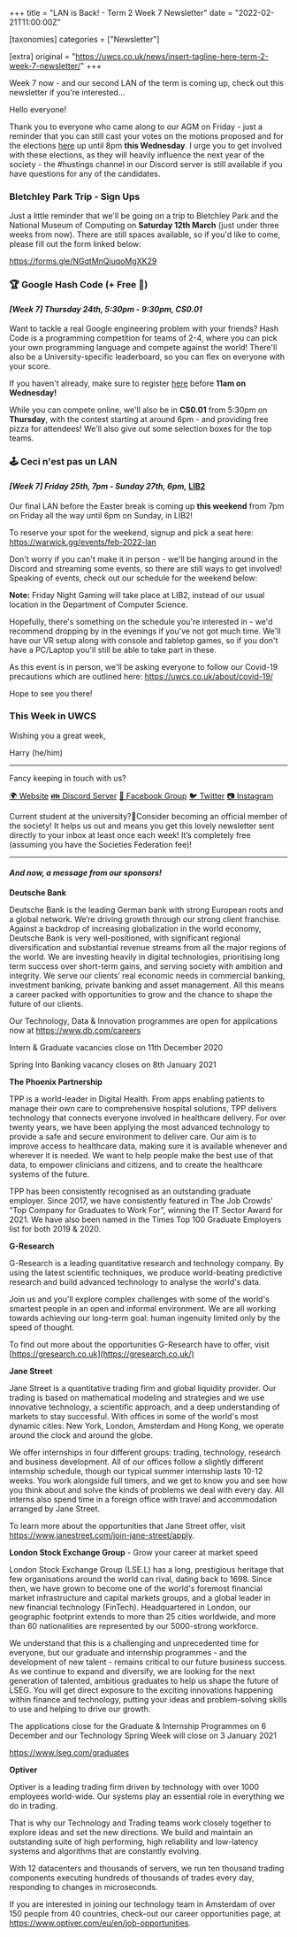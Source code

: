 +++
title = "LAN is Back! - Term 2 Week 7 Newsletter"
date = "2022-02-21T11:00:00Z"

[taxonomies]
categories = ["Newsletter"]

[extra]
original = "https://uwcs.co.uk/news/insert-tagline-here-term-2-week-7-newsletter/"
+++

<p data-block-key="wyln5">Week 7 now - and our second LAN of the term is coming up, check out this newsletter if you&#x27;re interested...</p>

<!-- more -->

Hello everyone\!

Thank you to everyone who came along to our AGM on Friday - just a reminder that you can still cast your votes on the motions proposed and for the elections [here](https://vote.uwcs.co.uk/votes/) up until 8pm **this Wednesday**. I urge you to get involved with these elections, as they will heavily influence the next year of the society - the \#hustings channel in our Discord server is still available if you have questions for any of the candidates.

### **Bletchley Park Trip - Sign Ups**

Just a little reminder that we'll be going on a trip to Bletchley Park and the National Museum of Computing on **Saturday 12th March** (just under three weeks from now). There are still spaces available, so if you'd like to come, please fill out the form linked below:

<https://forms.gle/NGqtMnQiuqoMgXK29>

### **🏆 Google Hash Code (+ Free 🍕)**

#### *\[Week 7\] Thursday 24th, 5:30pm - 9:30pm, CS0.01*

Want to tackle a real Google engineering problem with your friends? Hash Code is a programming competition for teams of 2-4, where you can pick your own programming language and compete against the world\! There'll also be a University-specific leaderboard, so you can flex on everyone with your score.

If you haven't already, make sure to register [here](https://codingcompetitions.withgoogle.com/hashcode) before **11am on Wednesday\!**

While you can compete online, we'll also be in **CS0.01** from 5:30pm on **Thursday**, with the contest starting at around 6pm - and providing free pizza for attendees\! We'll also give out some selection boxes for the top teams.

### **🕹️ Ceci n'est pas un LAN**

#### *\[Week 7\] Friday 25th, 7pm - Sunday 27th, 6pm,* [**LIB2**](https://campus.warwick.ac.uk/?cmsid=5753)

Our final LAN before the Easter break is coming up **this weekend** from 7pm on Friday all the way until 6pm on Sunday, in LIB2\!

To reserve your spot for the weekend, signup and pick a seat here: <https://warwick.gg/events/feb-2022-lan>

Don't worry if you can't make it in person - we'll be hanging around in the Discord and streaming some events, so there are still ways to get involved\! Speaking of events, check out our schedule for the weekend below:

**Note:** Friday Night Gaming will take place at LIB2, instead of our usual location in the Department of Computer Science.

Hopefully, there's something on the schedule you're interested in - we'd recommend dropping by in the evenings if you've not got much time. We'll have our VR setup along with console and tabletop games, so if you don't have a PC/Laptop you'll still be able to take part in these.

As this event is in person, we'll be asking everyone to follow our Covid-19 precautions which are outlined here: <https://uwcs.co.uk/about/covid-19/>

Hope to see you there\!

### **This Week in UWCS**

Wishing you a great week,

Harry (he/him)



***

Fancy keeping in touch with us?

[🌍 Website](https://uwcs.co.uk/) [👪 Discord Server](https://discord.uwcs.uk/) [💬 Facebook Group](https://facebook.com/groups/warwickcompsoc) [🐦 Twitter](https://twitter.com/uwcs) [📷 Instagram](https://instagram.com/warwickcompsoc)

Current student at the university?👋Consider becoming an official member of the society\! It helps us out and means you get this lovely newsletter sent directly to your inbox at least once each week\! It’s completely free (assuming you have the Societies Federation fee)\!



***

#### ***And now, a message from our sponsors\!***

**Deutsche Bank**

Deutsche Bank is the leading German bank with strong European roots and a global network. We’re driving growth through our strong client franchise. Against a backdrop of increasing globalization in the world economy, Deutsche Bank is very well-positioned, with significant regional diversification and substantial revenue streams from all the major regions of the world. We are investing heavily in digital technologies, prioritising long term success over short-term gains, and serving society with ambition and integrity. We serve our clients’ real economic needs in commercial banking, investment banking, private banking and asset management. All this means a career packed with opportunities to grow and the chance to shape the future of our clients.

Our Technology, Data & Innovation programmes are open for applications now at <https://www.db.com/careers>

Intern & Graduate vacancies close on 11th December 2020

Spring Into Banking vacancy closes on 8th January 2021

**The Phoenix Partnership**

TPP is a world-leader in Digital Health. From apps enabling patients to manage their own care to comprehensive hospital solutions, TPP delivers technology that connects everyone involved in healthcare delivery. For over twenty years, we have been applying the most advanced technology to provide a safe and secure environment to deliver care. Our aim is to improve access to healthcare data, making sure it is available whenever and wherever it is needed. We want to help people make the best use of that data, to empower clinicians and citizens, and to create the healthcare systems of the future.

TPP has been consistently recognised as an outstanding graduate employer. Since 2017, we have consistently featured in The Job Crowds’ “Top Company for Graduates to Work For”, winning the IT Sector Award for 2021. We have also been named in the Times Top 100 Graduate Employers list for both 2019 & 2020.

**G-Research**

G-Research is a leading quantitative research and technology company. By using the latest scientific techniques, we produce world-beating predictive research and build advanced technology to analyse the world's data.

Join us and you'll explore complex challenges with some of the world's smartest people in an open and informal environment. We are all working towards achieving our long-term goal: human ingenuity limited only by the speed of thought.

To find out more about the opportunities G-Research have to offer, visit [https://gresearch.co.uk](https://gresearch.co.uk/)

**Jane Street**

Jane Street is a quantitative trading firm and global liquidity provider. Our trading is based on mathematical modeling and strategies and we use innovative technology, a scientific approach, and a deep understanding of markets to stay successful. With offices in some of the world's most dynamic cities: New York, London, Amsterdam and Hong Kong, we operate around the clock and around the globe.

We offer internships in four different groups: trading, technology, research and business development. All of our offices follow a slightly different internship schedule, though our typical summer internship lasts 10-12 weeks. You work alongside full timers, and we get to know you and see how you think about and solve the kinds of problems we deal with every day. All interns also spend time in a foreign office with travel and accommodation arranged by Jane Street.

To learn more about the opportunities that Jane Street offer, visit <https://www.janestreet.com/join-jane-street/apply>.

**London Stock Exchange Group** - Grow your career at market speed

London Stock Exchange Group (LSE.L) has a long, prestigious heritage that few organisations around the world can rival, dating back to 1698. Since then, we have grown to become one of the world's foremost financial market infrastructure and capital markets groups, and a global leader in new financial technology (FinTech). Headquartered in London, our geographic footprint extends to more than 25 cities worldwide, and more than 60 nationalities are represented by our 5000-strong workforce.

We understand that this is a challenging and unprecedented time for everyone, but our graduate and internship programmes - and the development of new talent - remains critical to our future business success. As we continue to expand and diversify, we are looking for the next generation of talented, ambitious graduates to help us shape the future of LSEG. You will get direct exposure to the exciting innovations happening within finance and technology, putting your ideas and problem-solving skills to use and helping to drive our growth.

The applications close for the Graduate & Internship Programmes on 6 December and our Technology Spring Week will close on 3 January 2021

<https://www.lseg.com/graduates>

**Optiver**

Optiver is a leading trading firm driven by technology with over 1000 employees world-wide. Our systems play an essential role in everything we do in trading.

That is why our Technology and Trading teams work closely together to explore ideas and set the new directions. We build and maintain an outstanding suite of high performing, high reliability and low-latency systems and algorithms that are constantly evolving.

With 12 datacenters and thousands of servers, we run ten thousand trading components executing hundreds of thousands of trades every day, responding to changes in microseconds.

If you are interested in joining our technology team in Amsterdam of over 150 people from 40 countries, check-out our career opportunities page, at <https://www.optiver.com/eu/en/job-opportunities>.

